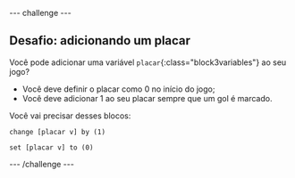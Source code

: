 --- challenge ---

## Desafio: adicionando um placar
Você pode adicionar uma variável `placar`{:class="block3variables"} ao seu jogo?

+ Você deve definir o placar como 0 no início do jogo;
+ Você deve adicionar 1 ao seu placar sempre que um gol é marcado.

Você vai precisar desses blocos:

```blocks3
change [placar v] by (1)

set [placar v] to (0)
```

--- /challenge ---
